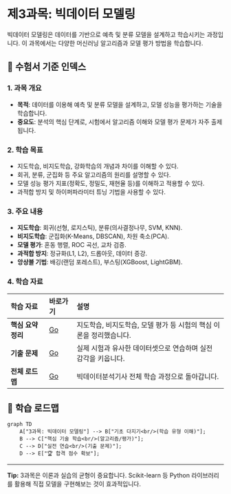 # 제3과목: 빅데이터 모델링

빅데이터 모델링은 데이터를 기반으로 예측 및 분류 모델을 설계하고 학습시키는 과정입니다. 이 과목에서는 다양한 머신러닝 알고리즘과 모델 평가 방법을 학습합니다.

## 📖 수험서 기준 인덱스

### 1. 과목 개요
- **목적**: 데이터를 이용해 예측 및 분류 모델을 설계하고, 모델 성능을 평가하는 기술을 학습합니다.
- **중요도**: 분석의 핵심 단계로, 시험에서 알고리즘 이해와 모델 평가 문제가 자주 출제됩니다.

### 2. 학습 목표
- 지도학습, 비지도학습, 강화학습의 개념과 차이를 이해할 수 있다.
- 회귀, 분류, 군집화 등 주요 알고리즘의 원리를 설명할 수 있다.
- 모델 성능 평가 지표(정확도, 정밀도, 재현율 등)를 이해하고 적용할 수 있다.
- 과적합 방지 및 하이퍼파라미터 튜닝 기법을 사용할 수 있다.

### 3. 주요 내용
- **지도학습**: 회귀(선형, 로지스틱), 분류(의사결정나무, SVM, KNN).
- **비지도학습**: 군집화(K-Means, DBSCAN), 차원 축소(PCA).
- **모델 평가**: 혼동 행렬, ROC 곡선, 교차 검증.
- **과적합 방지**: 정규화(L1, L2), 드롭아웃, 데이터 증강.
- **앙상블 기법**: 배깅(랜덤 포레스트), 부스팅(XGBoost, LightGBM).

### 4. 학습 자료

| 학습 자료 | 바로가기 | 설명 |
| :--- | :--- | :--- |
| **핵심 요약 정리** | [Go](./요약정리/README.md) | 지도학습, 비지도학습, 모델 평가 등 시험의 핵심 이론을 정리했습니다. |
| **기출 문제** | [Go](./기출문제/README.md) | 실제 시험과 유사한 데이터셋으로 연습하며 실전 감각을 키웁니다. |
| **전체 로드맵** | [Go](../../README.md) | 빅데이터분석기사 전체 학습 과정으로 돌아갑니다. |

## 🎯 학습 로드맵

```mermaid
graph TD
    A["3과목: 빅데이터 모델링"] --> B["기초 다지기<br/>(학습 유형 이해)"];
    B --> C["핵심 기술 학습<br/>(알고리즘/평가)"];
    C --> D["실전 연습<br/>(기출 문제)"];
    D --> E["🏆 합격 점수 확보"];
```

---
**Tip:** 3과목은 이론과 실습의 균형이 중요합니다. Scikit-learn 등 Python 라이브러리를 활용해 직접 모델을 구현해보는 것이 효과적입니다. 